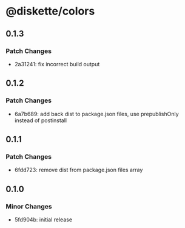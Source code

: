 # @diskette/colors

## 0.1.3

### Patch Changes

- 2a31241: fix incorrect build output

## 0.1.2

### Patch Changes

- 6a7b689: add back dist to package.json files, use prepublishOnly instead of postinstall

## 0.1.1

### Patch Changes

- 6fdd723: remove dist from package.json files array

## 0.1.0

### Minor Changes

- 5fd904b: initial release
